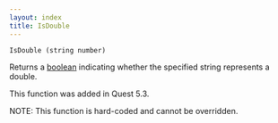 ```yaml
---
layout: index
title: IsDouble
---
```


    IsDouble (string number)

Returns a [boolean](../types/boolean.html) indicating whether the specified string represents a double.

This function was added in Quest 5.3.

NOTE: This function is hard-coded and cannot be overridden.
